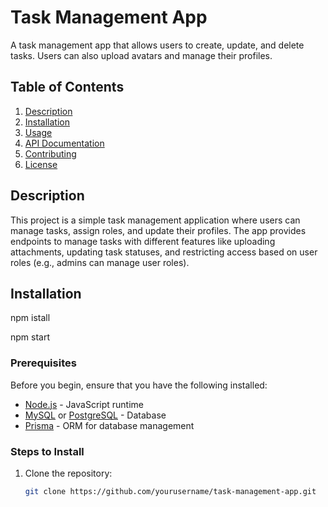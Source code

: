 # Task Management App

A task management app that allows users to create, update, and delete tasks. Users can also upload avatars and manage their profiles.

## Table of Contents

1. [Description](#description)
2. [Installation](#installation)
3. [Usage](#usage)
4. [API Documentation](#api-documentation)
5. [Contributing](#contributing)
6. [License](#license)

## Description

This project is a simple task management application where users can manage tasks, assign roles, and update their profiles. The app provides endpoints to manage tasks with different features like uploading attachments, updating task statuses, and restricting access based on user roles (e.g., admins can manage user roles).

## Installation

npm istall

npm start

### Prerequisites

Before you begin, ensure that you have the following installed:

- [Node.js](https://nodejs.org/) - JavaScript runtime
- [MySQL](https://www.mysql.com/) or [PostgreSQL](https://www.postgresql.org/) - Database
- [Prisma](https://www.prisma.io/) - ORM for database management

### Steps to Install

1. Clone the repository:
   ```bash
   git clone https://github.com/yourusername/task-management-app.git
